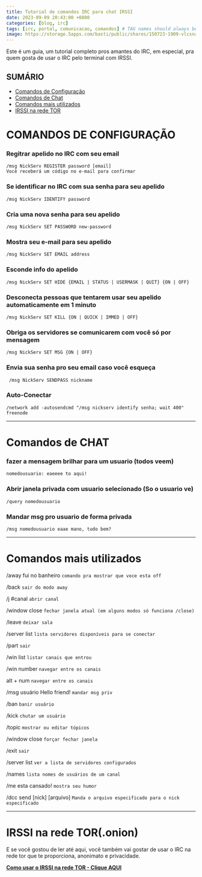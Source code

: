 ```yaml
---
title: Tutorial de comandos IRC para chat IRSSI
date: 2023-09-09 20:43:00 +0800
categories: [blog, irc]
tags: [irc, portal, comunicacao, comandos] # TAG names should always be lowercase
image: https://storage.5apps.com/basti/public/shares/150723-1909-vlcsnap-2015-07-23-21h09m27s277.png
---
```


Este é um guia, um tutorial completo pros amantes do IRC, em especial, pra quem gosta de usar o IRC pelo terminal com IRSSI.

## SUMÁRIO

- [ Comandos de Configuração](#comandos-de-configuração)
- [ Comandos de Chat](#comandos-de-chat)
- [ Comandos mais utilizados](#comandos-mais-utilizados)
- [ IRSSI na rede TOR](#irssi-na-rede-toronion)


# COMANDOS DE CONFIGURAÇÃO

### Regitrar apelido no IRC com seu email

```
/msg NickServ REGISTER password [email]
Você receberá um código no e-mail para confirmar
```

### Se identificar no IRC com sua senha para seu apelido

```
/msg NickServ IDENTIFY password
```

### Cria uma nova senha para seu apelido

```
/msg NickServ SET PASSWORD new-password
```

### Mostra seu e-mail para seu apelido

```
/msg NickServ SET EMAIL address
```

### Esconde info do apelido

```
/msg NickServ SET HIDE {EMAIL | STATUS | USERMASK | QUIT} {ON | OFF}
```

### Desconecta pessoas que tentarem usar seu apelido automaticamente em 1 minuto

```
/msg NickServ SET KILL {ON | QUICK | IMMED | OFF}
```

### Obriga os servidores se comunicarem com você só por mensagem

```
/msg NickServ SET MSG {ON | OFF}
```

### Envia sua senha pro seu email caso você esqueça

```
 /msg NickServ SENDPASS nickname
```

### Auto-Conectar

```
/network add -autosendcmd "/msg nickserv identify senha; wait 400" freenode
```

---

# Comandos de CHAT

### fazer a mensagem brilhar para um usuario (todos veem)

```
nomedousuario: eaeeee to aqui!
```

### Abrir janela privada com usuario selecionado (So o usuario ve)

```
/query nomedousuario
```

### Mandar msg pro usuario de forma privada

```
/msg nomedousuario eaae mano, tudo bem?
```

---

# Comandos mais utilizados

/away fui no banheiro `comando pra mostrar que voce esta off`

/back `sair do modo away`

/j #canal `abrir canal`

/window close `fechar janela atual (em alguns modos só funciona /close)`

/leave `deixar sala`

/server list `lista servidores disponíveis para se conectar`

/part `sair`

/win list `listar canais que entrou`

/win number `navegar entre os canais`

alt + num `navegar entre os canais`

/msg usuário Hello friend! `mandar msg priv`

/ban `banir usuário`

/kick `chutar um usuário`

/topic `mostrar ou editar tópicos`

/window close `forçar fechar janela`

/exit `sair`

/server list `ver a lista de servidores configurados`

/names `lista nomes de usuários de um canal`

/me esta cansado! `mostra seu humor`

/dcc send [nick] [arquivo] `Manda o arquivo especificado para o nick especificado`

---

# IRSSI na rede TOR(.onion)

E se você gostou de ler até aqui, você também vai gostar de usar o IRC na rede tor que te proporciona, anonimato e privacidade.

[**Como usar o IRSSI na rede TOR - Clique AQUI**](/posts/fale-comigo-canal-irc/)
